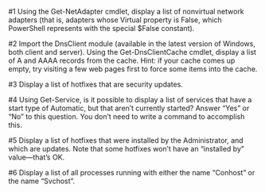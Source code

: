 #1 Using the Get-NetAdapter cmdlet, display a list of nonvirtual network adapters (that is, adapters whose Virtual property is False, which PowerShell represents with the special $False constant).

#2 Import the DnsClient module (available in the latest version of Windows, both client and server). Using the Get-DnsClientCache cmdlet, display a list of A and AAAA records from the cache. Hint: if your cache comes up empty, try visiting a few web pages first to force some items into the cache.

#3 Display a list of hotfixes that are security updates.

#4 Using Get-Service, is it possible to display a list of services that have a start type of Automatic, but that aren’t currently started? Answer “Yes” or “No” to this question. You don’t need to write a command to accomplish this.

#5 Display a list of hotfixes that were installed by the Administrator, and which are updates. Note that some hotfixes won’t have an “installed by” value—that’s OK.

#6 Display a list of all processes running with either the name “Conhost” or the name “Svchost”.